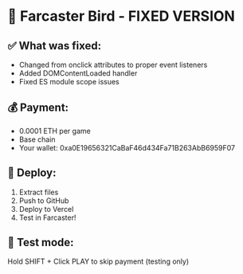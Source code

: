 # 🚀 Farcaster Bird - FIXED VERSION

## ✅ What was fixed:
- Changed from onclick attributes to proper event listeners
- Added DOMContentLoaded handler
- Fixed ES module scope issues

## 💰 Payment:
- 0.0001 ETH per game
- Base chain
- Your wallet: 0xa0E19656321CaBaF46d434Fa71B263AbB6959F07

## 🚀 Deploy:
1. Extract files
2. Push to GitHub
3. Deploy to Vercel
4. Test in Farcaster!

## 🔧 Test mode:
Hold SHIFT + Click PLAY to skip payment (testing only)
